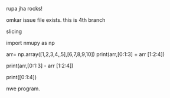 rupa jha rocks!

omkar issue file exists.
this is 4th branch 

slicing 

import nmupy as np

arr= np.array([1,2,3,4,,5],[6,7,8,9,10])
print(arr,[0:1:3] + arr [1:2:4])

print(arr,[0:1:3] - arr [1:2:4])

print([0:1:4])



nwe program.






